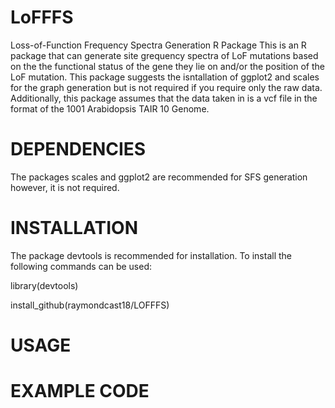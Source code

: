 # LoFFFS
Loss-of-Function Frequency Spectra Generation R Package
This is an R package that can generate site grequency spectra of LoF mutations based on the the functional status of the gene they lie on
and/or the position of the LoF mutation. This package suggests the isntallation of ggplot2 and scales for the graph generation but is not required
if you require only the raw data. Additionally, this package assumes that the data taken in is a vcf file in the format of the 1001 Arabidopsis 
TAIR 10 Genome.

# DEPENDENCIES
The packages scales and ggplot2 are recommended for SFS generation however, it is not required.

# INSTALLATION
The package devtools is recommended for installation.
To install the following commands can be used:

library(devtools)

install_github(raymondcast18/LOFFFS)
  
# USAGE
<PUT USAGE INFORMATION HERE>

# EXAMPLE CODE
<PUT EXAMPLE CODE HERE>
